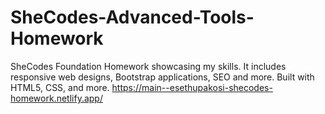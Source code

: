 # SheCodes-Advanced-Tools-Homework
SheCodes Foundation Homework showcasing my skills. It includes responsive web designs, Bootstrap applications, SEO and more. Built with HTML5, CSS, and more.
https://main--esethupakosi-shecodes-homework.netlify.app/
